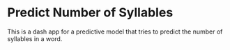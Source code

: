# Predict Number of Syllables

This is a dash app for a predictive model that tries to predict the number of syllables in a word.

